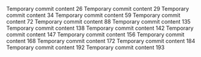 Temporary commit content 26
Temporary commit content 29
Temporary commit content 34
Temporary commit content 59
Temporary commit content 72
Temporary commit content 88
Temporary commit content 135
Temporary commit content 138
Temporary commit content 142
Temporary commit content 147
Temporary commit content 156
Temporary commit content 168
Temporary commit content 172
Temporary commit content 184
Temporary commit content 192
Temporary commit content 193
